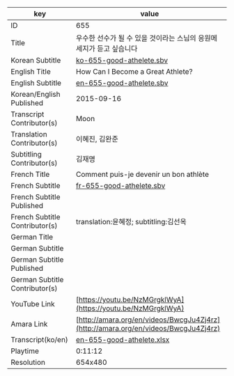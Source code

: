 |  key  |  value  |
|-------|---------|
| ID            | 655 |
| Title         | 우수한 선수가 될 수 있을 것이라는 스님의 응원메세지가 듣고 싶습니다 |
| Korean Subtitle | [ko-655-good-athelete.sbv](https://github.com/jungtosociety/dharma-qna/raw/master/sub/655/ko-655-good-athelete.sbv) |
| English Title | How Can I Become a Great Athlete? |
| English Subtitle | [en-655-good-athelete.sbv](https://github.com/jungtosociety/dharma-qna/raw/master/sub/655/en-655-good-athelete.sbv) |
| Korean/English Published     | 2015-09-16 |
| Transcript Contributor(s)   | Moon |
| Translation Contributor(s)   | 이혜진, 김완준 |
| Subtitling Contributor(s)   | 김재명 |
| French Title | Comment puis-je devenir un bon athlète |
| French Subtitle | [fr-655-good-athelete.sbv](https://github.com/jungtosociety/dharma-qna/raw/master/sub/655/fr-655-good-athelete.sbv) |
| French Subtitle Published |  |
| French Subtitle Contributor(s) | translation:윤혜정; subtitling:김선옥 |
| German Title |  |
| German Subtitle |  |
| German Subtitle Published |  |
| German Subtitle Contributor(s) |  |
| YouTube Link  | [https://youtu.be/NzMGrgklWyA](https://youtu.be/NzMGrgklWyA) |
| Amara Link    | [http://amara.org/en/videos/BwcgJu4Zj4rz](http://amara.org/en/videos/BwcgJu4Zj4rz) |
| Transcript(ko/en) | [en-655-good-athelete.xlsx](https://github.com/jungtosociety/dharma-qna/raw/master/sub/655/en-655-good-athelete.xlsx) |
| Playtime | 0:11:12 |
| Resolution | 654x480|
